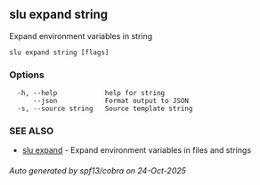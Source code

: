 ## slu expand string

Expand environment variables in string

```
slu expand string [flags]
```

### Options

```
  -h, --help            help for string
      --json            Format output to JSON
  -s, --source string   Source template string
```

### SEE ALSO

* [slu expand](slu_expand.md)	 - Expand environment variables in files and strings

###### Auto generated by spf13/cobra on 24-Oct-2025
